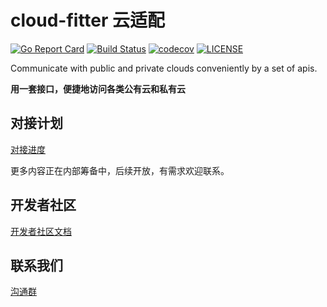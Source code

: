 # cloud-fitter 云适配

[![Go Report Card](https://goreportcard.com/badge/github.com/cloud-fitter/cloud-fitter?style=flat-square)](https://goreportcard.com/report/github.com/cloud-fitter/cloud-fitter)
[![Build Status](https://travis-ci.com/cloud-fitter/cloud-fitter.svg?branch=master)](https://travis-ci.com/cloud-fitter/cloud-fitter)
[![codecov](https://codecov.io/gh/cloud-fitter/cloud-fitter/branch/master/graph/badge.svg?token=OJJG8KF8A3)](https://codecov.io/gh/cloud-fitter/cloud-fitter)
[![LICENSE](https://img.shields.io/github/license/cloud-fitter/cloud-fitter.svg?style=flat-square)](https://github.com/cloud-fitter/cloud-fitter/blob/master/LICENSE)

Communicate with public and private clouds conveniently by a set of apis.

**用一套接口，便捷地访问各类公有云和私有云**

## 对接计划

[对接进度](https://shimo.im/sheets/5bqnr9jnopfbOOqy)

更多内容正在内部筹备中，后续开放，有需求欢迎联系。

## 开发者社区

[开发者社区文档](doc/develop.md)

## 联系我们

[沟通群](https://shimo.im/docs/KrkEVnB7NRcwpmAJ)
